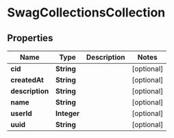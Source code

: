 
# SwagCollectionsCollection

## Properties
Name | Type | Description | Notes
------------ | ------------- | ------------- | -------------
**cid** | **String** |  |  [optional]
**createdAt** | **String** |  |  [optional]
**description** | **String** |  |  [optional]
**name** | **String** |  |  [optional]
**userId** | **Integer** |  |  [optional]
**uuid** | **String** |  |  [optional]




